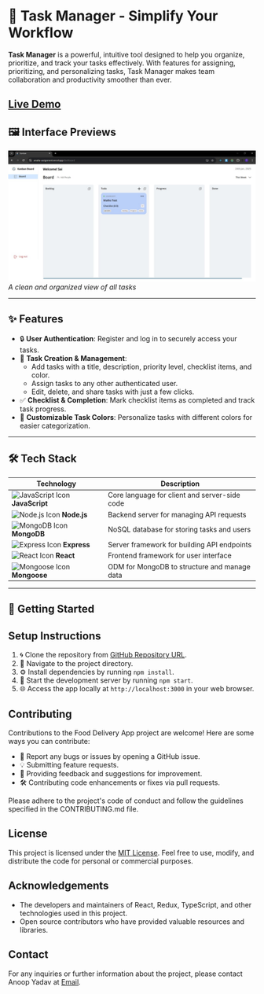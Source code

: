# 📝 **Task Manager** - Simplify Your Workflow

**Task Manager** is a powerful, intuitive tool designed to help you organize, prioritize, and track your tasks effectively. With features for assigning, prioritizing, and personalizing tasks, Task Manager makes team collaboration and productivity smoother than ever.

## [Live Demo](https://amaha-assignment.vercel.app/)

## 🖼️ **Interface Previews**

![Task List Screenshot](./frontend//src//Assets//amaha_pic.jpg)
*A clean and organized view of all tasks*

---

## ✨ **Features**

- 🔒 **User Authentication**: Register and log in to securely access your tasks.
- 📝 **Task Creation & Management**:
  - Add tasks with a title, description, priority level, checklist items, and color.
  - Assign tasks to any other authenticated user.
  - Edit, delete, and share tasks with just a few clicks.
- ✅ **Checklist & Completion**: Mark checklist items as completed and track task progress.
- 🎨 **Customizable Task Colors**: Personalize tasks with different colors for easier categorization.

---

## 🛠️ **Tech Stack**

| Technology       | Description                 |
|------------------|-----------------------------|
| ![JavaScript Icon](https://img.icons8.com/color/48/000000/javascript--v1.png) **JavaScript**  | Core language for client and server-side code |
| ![Node.js Icon](https://img.icons8.com/color/48/000000/nodejs.png) **Node.js**    | Backend server for managing API requests       |
| ![MongoDB Icon](https://img.icons8.com/color/48/000000/mongodb.png) **MongoDB**   | NoSQL database for storing tasks and users     |
| ![Express Icon](https://img.icons8.com/ios-filled/50/000000/express.png) **Express** | Server framework for building API endpoints |
| ![React Icon](https://img.icons8.com/plasticine/50/000000/react.png) **React**      | Frontend framework for user interface         |
| ![Mongoose Icon](https://img.icons8.com/fluency/48/000000/database.png) **Mongoose** | ODM for MongoDB to structure and manage data |

---

## 🚀 **Getting Started**

## Setup Instructions
1. 🌀 Clone the repository from [GitHub Repository URL](https://github.com/tarunsai2912/Amaha_Assignment).
2. 📁 Navigate to the project directory.
3. ⚙️ Install dependencies by running `npm install`.
4. 🚀 Start the development server by running `npm start`.
5. 🌐 Access the app locally at `http://localhost:3000` in your web browser.

## Contributing
Contributions to the Food Delivery App project are welcome! Here are some ways you can contribute:
- 🐛 Report any bugs or issues by opening a GitHub issue.
- 💡 Submitting feature requests.
- 📝 Providing feedback and suggestions for improvement.
- 🛠️ Contributing code enhancements or fixes via pull requests.

Please adhere to the project's code of conduct and follow the guidelines specified in the CONTRIBUTING.md file.

## License
This project is licensed under the [MIT License](https://opensource.org/licenses/MIT). Feel free to use, modify, and distribute the code for personal or commercial purposes.

## Acknowledgements
- The developers and maintainers of React, Redux, TypeScript, and other technologies used in this project.
- Open source contributors who have provided valuable resources and libraries.

## Contact
For any inquiries or further information about the project, please contact Anoop Yadav at [Email](tarunsairayapureddi@gmail.com).
